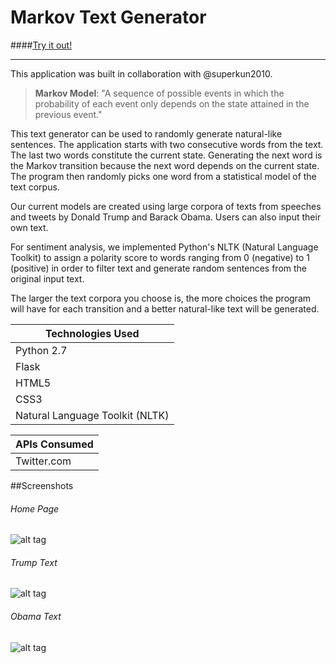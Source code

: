# Markov Text Generator
####[Try it out!](https://markovtextgen.herokuapp.com/)
***

This application was built in collaboration with @superkun2010. 

>**Markov Model**: "A sequence of possible events in which the probability of each event only depends on the state attained in the previous event."

This text generator can be used to randomly generate natural-like sentences. The application starts with two consecutive words from the text. The last two words constitute the current state. Generating the next word is the Markov transition because the next word depends on the current state. The program then randomly picks one word from a statistical model of the text corpus. 

Our current models are created using large corpora of texts from speeches and tweets by Donald Trump and Barack Obama. Users can also input their own text. 

For sentiment analysis, we implemented Python's NLTK (Natural Language Toolkit) to assign a polarity score to words ranging from 0 (negative) to 1 (positive) in order to filter text and generate random sentences from the original input text. 

The larger the text corpora you choose is, the more choices the program will have for each transition and a better natural-like text will be generated. 





|Technologies Used   |
| -------------------- |
| Python 2.7    		  	|
| Flask                 |
| HTML5					|
| CSS3         |
| Natural Language Toolkit (NLTK)|
 

| APIs Consumed   |
| --------------- |
| Twitter.com      |


##Screenshots
###### Home Page
![alt tag](https://github.com/ono760/Q3_Project/blob/master/assets/images/home_page.png)
###### Trump Text
![alt tag](https://github.com/ono760/Q3_Project/blob/master/assets/images/trump.png)
###### Obama Text
![alt tag](https://github.com/ono760/Q3_Project/blob/master/assets/images/obama.png)

